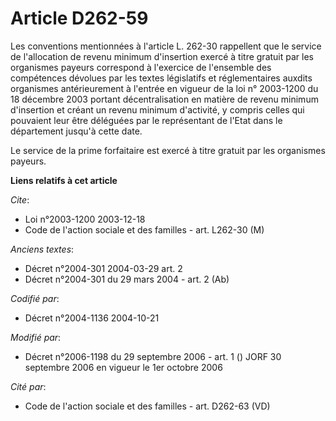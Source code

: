 # Article D262-59

Les conventions mentionnées à l'article L. 262-30 rappellent que le service de l'allocation de revenu minimum d'insertion
exercé à titre gratuit par les organismes payeurs correspond à l'exercice de l'ensemble des compétences dévolues par les
textes législatifs et réglementaires auxdits organismes antérieurement à l'entrée en vigueur de la loi n° 2003-1200 du 18
décembre 2003 portant décentralisation en matière de revenu minimum d'insertion et créant un revenu minimum d'activité, y
compris celles qui pouvaient leur être déléguées par le représentant de l'Etat dans le département jusqu'à cette date.

Le service de la prime forfaitaire est exercé à titre gratuit par les organismes payeurs.

**Liens relatifs à cet article**

_Cite_:

  - Loi n°2003-1200 2003-12-18
  - Code de l'action sociale et des familles - art. L262-30 (M)

_Anciens textes_:

  - Décret n°2004-301 2004-03-29 art. 2
  - Décret n°2004-301 du 29 mars 2004 - art. 2 (Ab)

_Codifié par_:

  - Décret n°2004-1136 2004-10-21

_Modifié par_:

  - Décret n°2006-1198 du 29 septembre 2006 - art. 1 () JORF 30 septembre 2006 en vigueur le 1er octobre 2006

_Cité par_:

  - Code de l'action sociale et des familles - art. D262-63 (VD)
